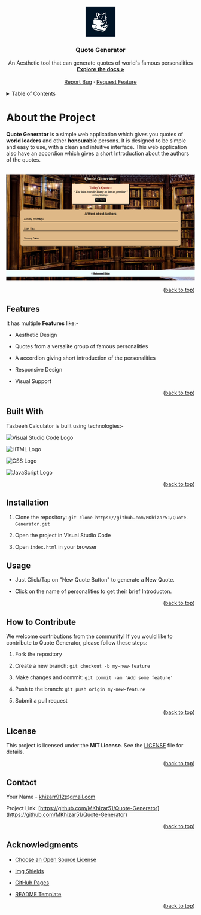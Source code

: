<br />
<div align="center" id='readme-top'>
  <a href="https://github.com/MKhizar51/Quote-Generator">
<img src="Images/README.jpeg" height=80></a>
</div>

<h3 align="center" >Quote Generator</h3>

<p align="center">
  An Aesthetic tool that can generate quotes of world's famous personalities
  <br />
  <a href="https://github.com/MKhizar51/Quote-Generator"><strong>Explore the docs »</strong></a>
  <br />
  <br />
  <a href="https://github.com/MKhizar51/Quote-Generator/issues">Report Bug</a>
    ·
    <a href="https://github.com/MKhizar51/Quote-Generator/issues">Request Feature</a>
  </p>

<!-- TABLE OF CONTENTS -->
<details>
<summary>Table of Contents</summary>
  <ol>
    <li>
      <a href="#about-the-project">About The Project</a>
      <ul>
        <li><a href="#features">Features</a>
        <li><a href="#built-with">Built With</a></li>
      </ul>
    </li>
    <li><a href="#installation">Installation</a></li>
    <li><a href="#usage">Usage</a></li>
    <li><a href="#how=to-contribute">How to Contribute</a></li>
    <li><a href="#license">License</a></li>
    <li><a href="#contact">Contact</a></li>
    <li><a href="#acknowledgments">Acknowledgments</a></li>
  </ol>
</details>

<h1 id='about-the-project'> About the Project</h1>

**Quote Generator** is a simple web application which gives you quotes of **world leaders** and other **honourable** persons. It is designed to be simple and easy to use, with a clean and intuitive interface. This web application also have an accordion which gives a short Introduction about the authors of the quotes.
<br>
<br>

<div align="center">
<img src="Images/quote-generator.png" width='1000' Title='Desktop View'>
</div>
<p align="right">(<a href="#readme-top">back to top</a>)</p>

<h2 id='features'> Features</h2>

It has multiple **Features** like:-

- Aesthetic Design
- Quotes from a versalite group of famous personalities
- A accordion giving short introduction of the personalities
- Responsive Design

- Visual Support

<p align="right">(<a href="#readme-top">back to top</a>)</p>

<h2 id='built-with'>Built With</h2>

Tasbeeh Calculator is built using technologies:-

![Visual Studio Code Logo](https://img.shields.io/badge/VS%20CODE-black?style=for-the-badge&logo=Visual%20Studio%20Code&logoColor=blue&link=https%3A%2F%2Fvscode.dev)

![HTML Logo](https://img.shields.io/badge/HTML-black?style=for-the-badge&logo=HTML5&link=https%3A%2F%2Fbing.com%2Falink%2Flink%3Furl%3Dhttps%253a%252f%252fhtml.spec.whatwgorg%252f%26source%3Dserp-rr%26h%3Dx%252bF0caq75xFi%252bB9zdaQWspGvHyPbVl2YV2oXrYiCLvo%253d%26p%3Dkcoffcialwebsite)

![CSS Logo](https://img.shields.io/badge/CSS-black?style=for-the-badge&logo=CSS3&logoColor=blue&link=https%3A%2F%2Fw3.org)

![JavaScript Logo](https://img.shields.io/badge/JS-black?style=for-the-badge&logo=JavaScript&logoColor=yellow&link=https%3A%2F%2Fen.wikipedia.org%2Fwiki%2FJavaScript)

<p align="right">(<a href="#readme-top">back to top</a>)</p>

<h2 id='installation'>Installation</h2>

1. Clone the repository: `git clone https://github.com/MKhizar51/Quote-Generator.git`

2. Open the project in Visual Studio Code
3. Open `index.html` in your browser

<h2 id='usage'>Usage</h2>

- Just Click/Tap on "New Quote Button" to generate a New Quote.

- Click on the name of personalities to get their brief Introducton.

<p align="right">(<a href="#readme-top">back to top</a>)</p>

<h2 id='how=to-contribute'>How to Contribute</h2>

We welcome contributions from the community! If you would like to contribute to Quote Generator, please follow these steps:

1. Fork the repository

2. Create a new branch: `git checkout -b my-new-feature`
3. Make changes and commit: `git commit -am 'Add some feature'`
4. Push to the branch: `git push origin my-new-feature`
5. Submit a pull request

<p align="right">(<a href="#readme-top">back to top</a>)</p>

<h2 id='license'>License</h2>

This project is licensed under the **MIT License**. See the [LICENSE](https://github.com/MKhizar51/Tasbeeh-Calculator/blob/main/LICENSE) file for details.

<p align="right">(<a href="#readme-top">back to top</a>)</p>

<h2 id='contact'>Contact</h2>

Your Name - khizarr912@gmail.com

Project Link: [https://github.com/MKhizar51/Quote-Generator](https://github.com/MKhizar51/Quote-Generator)

<p align="right">(<a href="#readme-top">back to top</a>)</p>

<h2 id='acknowledgments'>Acknowledgments</h2>

- [Choose an Open Source License](https://choosealicense.com)
- [Img Shields](https://shields.io)
- [GitHub Pages](https://pages.github.com)

- [README Template](https://github.com/othneildrew/Best-README-Template)

<p align="right">(<a href="#readme-top">back to top</a>)</p>
